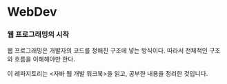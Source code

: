 # WebDev

### 웹 프로그래밍의 시작
웹 프로그래밍은 개발자의 코드를 정해진 구조에 넣는 방식이다. 따라서 전체적인 구조와 흐름을 이해해야만 한다.


















이 레파지토리는 <자바 웹 개발 워크북>을 읽고, 공부한 내용을 정리한 것입니다.
